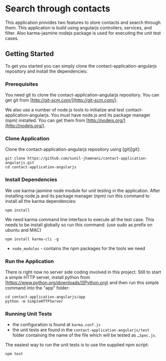 # Search through contacts
This application provides two features to store contacts and search through them. This application is build using angularjs controllers, services, and filter. Also karma-jasmine nodejs package is used for executing the unit test cases. 

## Getting Started

To get you started you can simply clone the contact-application-angularjs repository and install the dependencies:

### Prerequisites

You need git to clone the contact-application-angularjs repository. You can get git from
[http://git-scm.com/](http://git-scm.com/).

We also use a number of node.js tools to initialize and test contact-application-angularjs. You must have node.js and
its package manager (npm) installed.  You can get them from [http://nodejs.org/](http://nodejs.org/).

### Clone Application

Clone the contact-application-angularjs repository using [git][git]:

```
git clone https://github.com/sunil-jhamnani/contact-application-angularjs.git
cd contact-application-angularjs
```

### Install Dependencies

We use karma-jasmine node module for unit testing in the application. After installing node.js and its package manager (npm) run this command to install all the karma dependencies:

```
npm install
````
We need karma command line interface to execute all the test case. This needs to be install globally so run this command: 
(use sudo as prefix on ubuntu and MAC)

```
npm install karma-cli -g
```

* `node_modules` - contains the npm packages for the tools we need

### Run the Application

There is right now no server side coding involved in this project. Still to start a simple HTTP server, install python from [https://www.python.org/downloads/](Python.org) and then run this simple command into the "app" folder:

```
cd contact-application-angularjs/app
python -m SimpleHTTPServer  
```
### Running Unit Tests

* the configuration is found at `karma.conf.js`
* the unit tests are found in the `contact-application-angularjs/test` folder containing the name of the file which will be tested as `…Spec.js`.

The easiest way to run the unit tests is to use the supplied npm script:

```
npm test
